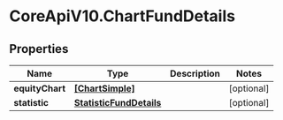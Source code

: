 # CoreApiV10.ChartFundDetails

## Properties
Name | Type | Description | Notes
------------ | ------------- | ------------- | -------------
**equityChart** | [**[ChartSimple]**](ChartSimple.md) |  | [optional] 
**statistic** | [**StatisticFundDetails**](StatisticFundDetails.md) |  | [optional] 


